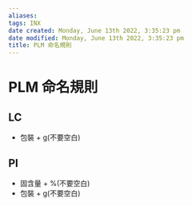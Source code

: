 ```yaml
---
aliases: 
tags: INX
date created: Monday, June 13th 2022, 3:35:23 pm
date modified: Monday, June 13th 2022, 3:35:23 pm
title: PLM 命名規則
---
```


# PLM 命名規則

## LC

- 包裝 + g(不要空白)

## PI

- 固含量 + %(不要空白)
- 包裝 + g(不要空白)
